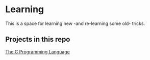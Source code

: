 # Learning
This is a space for learning new -and re-learning some old- tricks.  
  
## Projects in this repo 
[The C Programming Language](./gh-project-pages/tcpl.html)